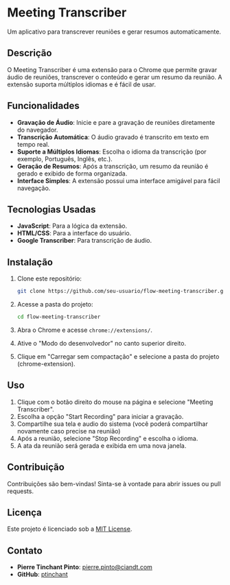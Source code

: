 # Meeting Transcriber

Um aplicativo para transcrever reuniões e gerar resumos automaticamente.

## Descrição

O Meeting Transcriber é uma extensão para o Chrome que permite gravar áudio de reuniões, transcrever o conteúdo e gerar um resumo da reunião. A extensão suporta múltiplos idiomas e é fácil de usar.

## Funcionalidades

- **Gravação de Áudio**: Inicie e pare a gravação de reuniões diretamente do navegador.
- **Transcrição Automática**: O áudio gravado é transcrito em texto em tempo real.
- **Suporte a Múltiplos Idiomas**: Escolha o idioma da transcrição (por exemplo, Português, Inglês, etc.).
- **Geração de Resumos**: Após a transcrição, um resumo da reunião é gerado e exibido de forma organizada.
- **Interface Simples**: A extensão possui uma interface amigável para fácil navegação.

## Tecnologias Usadas

- **JavaScript**: Para a lógica da extensão.
- **HTML/CSS**: Para a interface do usuário.
- **Google Transcriber**: Para transcrição de áudio.

## Instalação

1. Clone este repositório:
   ```bash
   git clone https://github.com/seu-usuario/flow-meeting-transcriber.git
   ```

2. Acesse a pasta do projeto:
   ```bash
   cd flow-meeting-transcriber
   ```

3. Abra o Chrome e acesse `chrome://extensions/`.

4. Ative o "Modo do desenvolvedor" no canto superior direito.

5. Clique em "Carregar sem compactação" e selecione a pasta do projeto (chrome-extension).

## Uso

1. Clique com o botão direito do mouse na página e selecione "Meeting Transcriber".
2. Escolha a opção "Start Recording" para iniciar a gravação.
3. Compartilhe sua tela e audio do sistema (você poderá compartilhar novamente caso precise na reunião)
4. Após a reunião, selecione "Stop Recording" e escolha o idioma.
5. A ata da reunião será gerada e exibida em uma nova janela.

## Contribuição

Contribuições são bem-vindas! Sinta-se à vontade para abrir issues ou pull requests.

## Licença

Este projeto é licenciado sob a [MIT License](LICENSE).

## Contato

- **Pierre Tinchant Pinto**: [pierre.pinto@ciandt.com](mailto:pierre.pinto@ciandt.com)
- **GitHub**: [ptinchant](https://github.com/ptinchant)

